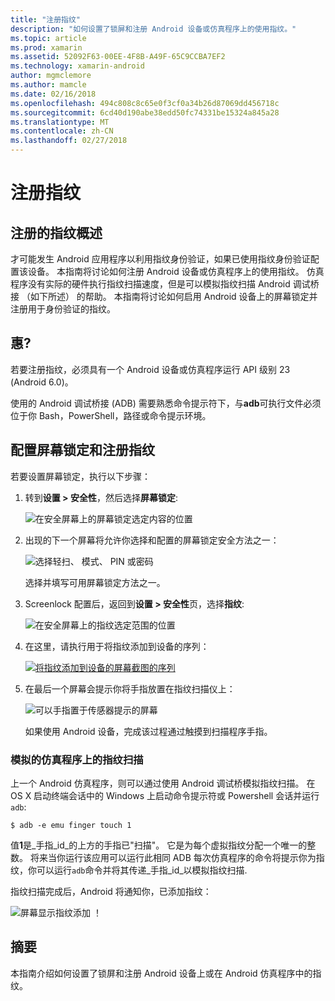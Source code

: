 ```yaml
---
title: "注册指纹"
description: "如何设置了锁屏和注册 Android 设备或仿真程序上的使用指纹。"
ms.topic: article
ms.prod: xamarin
ms.assetid: 52092F63-00EE-4F8B-A49F-65C9CCBA7EF2
ms.technology: xamarin-android
author: mgmclemore
ms.author: mamcle
ms.date: 02/16/2018
ms.openlocfilehash: 494c808c8c65e0f3cf0a34b26d87069dd456718c
ms.sourcegitcommit: 6cd40d190abe38edd50fc74331be15324a845a28
ms.translationtype: MT
ms.contentlocale: zh-CN
ms.lasthandoff: 02/27/2018
---
```

# <a name="enrolling-a-fingerprint"></a>注册指纹

## <a name="enrolling-a-fingerprint-overview"></a>注册的指纹概述

才可能发生 Android 应用程序以利用指纹身份验证，如果已使用指纹身份验证配置该设备。 本指南将讨论如何注册 Android 设备或仿真程序上的使用指纹。 仿真程序没有实际的硬件执行指纹扫描速度，但是可以模拟指纹扫描 Android 调试桥接 （如下所述） 的帮助。  本指南将讨论如何启用 Android 设备上的屏幕锁定并注册用于身份验证的指纹。

## <a name="requirements"></a>惠?

若要注册指纹，必须具有一个 Android 设备或仿真程序运行 API 级别 23 (Android 6.0)。

使用的 Android 调试桥接 (ADB) 需要熟悉命令提示符下，与**adb**可执行文件必须位于你 Bash，PowerShell，路径或命令提示环境。

## <a name="configuring-a-screen-lock-and-enrolling-a-fingerprint"></a>配置屏幕锁定和注册指纹 

若要设置屏幕锁定，执行以下步骤：

1. 转到**设置 > 安全性**，然后选择**屏幕锁定**:

    ![在安全屏幕上的屏幕锁定选定内容的位置](enrolling-fingerprint-images/testing-01.png)

2. 出现的下一个屏幕将允许你选择和配置的屏幕锁定安全方法之一： 

    ![选择轻扫、 模式、 PIN 或密码](enrolling-fingerprint-images/testing-02.png)

   选择并填写可用屏幕锁定方法之一。

3. Screenlock 配置后，返回到**设置 > 安全性**页，选择**指纹**:

    ![在安全屏幕上的指纹选定范围的位置](enrolling-fingerprint-images/testing-03.png)

4. 在这里，请执行用于将指纹添加到设备的序列：

    [![将指纹添加到设备的屏幕截图的序列](enrolling-fingerprint-images/testing-04-sml.png)](enrolling-fingerprint-images/testing-04.png)

5. 在最后一个屏幕会提示你将手指放置在指纹扫描仪上： 

    ![可以手指置于传感器提示的屏幕](enrolling-fingerprint-images/testing-05.png)

    如果使用 Android 设备，完成该过程通过触摸到扫描程序手指。 
    
    
### <a name="simulating-a-fingerprint-scan-on-the-emulator"></a>模拟的仿真程序上的指纹扫描

上一个 Android 仿真程序，则可以通过使用 Android 调试桥模拟指纹扫描。 在 OS X 启动终端会话中的 Windows 上启动命令提示符或 Powershell 会话并运行`adb`:

```shell
$ adb -e emu finger touch 1
```

值**1**是_手指\_id_的上方的手指已"扫描"。 它是为每个虚拟指纹分配一个唯一的整数。 将来当你运行该应用可以运行此相同 ADB 每次仿真程序的命令将提示你为指纹，你可以运行`adb`命令并将其传递_手指\_id_以模拟指纹扫描.

指纹扫描完成后，Android 将通知你，已添加指纹：  

![屏幕显示指纹添加 ！](enrolling-fingerprint-images/testing-06.png)

## <a name="summary"></a>摘要 

本指南介绍如何设置了锁屏和注册 Android 设备上或在 Android 仿真程序中的指纹。 

